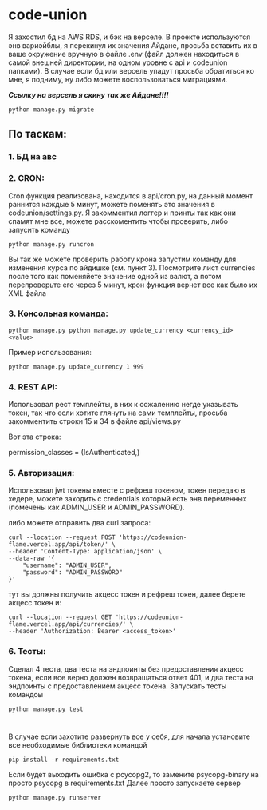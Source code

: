 # code-union

Я захостил бд на AWS RDS, и бэк на верселе. В проекте используются энв вариэйблы, я перекинул их значения Айдане, просьба вставить их в ваше окружение вручную в файле .env (файл должен находиться в самой внешней директории, на одном уровне с api и codeunion папками). В случае если бд или версель упадут просьба обратиться ко мне, я подниму, ну либо можете воспользоваться миграциями.

_**Ссылку на версель я скину так же Айдане!!!!**_

```
python manage.py migrate
```
## По таскам:

### 1. БД на авс

### 2. CRON:

Cron функция реализована, находится в api/cron.py, на данный момент раннится каждые 5 минут, можете поменять это значения в codeunion/settings.py. Я закомментил логгер и принты так как они спамят мне все, можете расскоментить чтобы проверить, либо запусить команду 

```
python manage.py runcron
```

Вы так же можете проверить работу крона запустим команду для изменения курса по айдишке (см. пункт 3). Посмотрите лист currencies после того как поменяйете значение одной из валют, а потом перепроверьте его через 5 минут, крон функция вернет все как было их XML файла

### 3. Консольная команда:

```
python manage.py python manage.py update_currency <currency_id> <value>
```
Пример использования:
```
python manage.py update_currency 1 999
```

### 4. REST API:

Использовал рест темплейты, в них к сожалению негде указывать токен, так что если хотите глянуть на сами темплейты, просьба закомментить строки 15 и 34 в файле api/views.py 

Вот эта строка:

 permission_classes = (IsAuthenticated,)

### 5. Авторизация:

Использовал jwt токены вместе с рефреш токеном, токен передаю в хедере, можете заходить с credentials который есть энв переменных (помечены как ADMIN_USER и ADMIN_PASSWORD).

либо можете отправить два curl запроса:
```
curl --location --request POST 'https://codeunion-flame.vercel.app/api/token/' \
--header 'Content-Type: application/json' \
--data-raw '{
    "username": "ADMIN_USER",
    "password": "ADMIN_PASSWORD"
}'
```

тут вы должны получить акцесс токен и рефреш токен, далее берете акцесс токен и:
```
curl --location --request GET 'https://codeunion-flame.vercel.app/api/currencies/' \
--header 'Authorization: Bearer <access_token>'
```

### 6. Тесты:

Сделал 4 теста, два теста на эндпоинты без предоставления акцесс токена, если все верно должен возвращаться ответ 401, и два теста на эндпоинты с предоставлением акцесс токена. Запускать тесты командоы
```
python manage.py test
```

#

В случае если захотите развернуть все у себя, для начала установите все необходимые библиотеки командой
```
pip install -r requirements.txt
```

Если будет выходить ошибка с pcycopg2, то замените psycopg-binary на просто psycopg в requirements.txt
Далее просто запускаете сервер
```
python manage.py runserver
```
